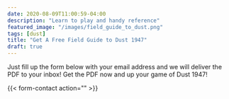 ```yaml
---
date: 2020-08-09T11:00:59-04:00
description: "Learn to play and handy reference"
featured_image: "/images/field_guide_to_dust.png"
tags: [dust]
title: "Get A Free Field Guide to Dust 1947"
draft: true
---
```

Just fill up the form below with your email address and we will deliver the PDF to your inbox! Get the PDF now and up your game of Dust 1947!


{{< form-contact action=""  >}}
